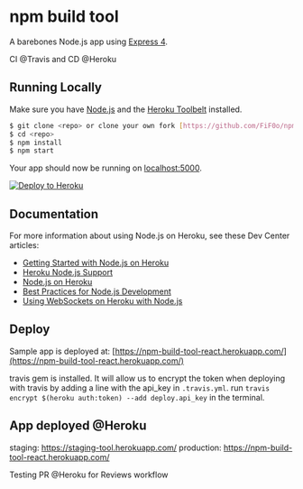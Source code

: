 # npm build tool

A barebones Node.js app using [Express 4](http://expressjs.com/).

CI @Travis and CD @Heroku


## Running Locally

Make sure you have [Node.js](http://nodejs.org/) and the [Heroku Toolbelt](https://toolbelt.heroku.com/) installed.

```sh
$ git clone <repo> or clone your own fork [https://github.com/FiF0o/npm-build-tool-react.git](https://github.com/FiF0o/npm-build-tool-react.git)
$ cd <repo>
$ npm install
$ npm start
```

Your app should now be running on [localhost:5000](http://localhost:5000/).

[![Deploy to Heroku](https://www.herokucdn.com/deploy/button.png)](https://heroku.com/deploy)


## Documentation

For more information about using Node.js on Heroku, see these Dev Center articles:

- [Getting Started with Node.js on Heroku](https://devcenter.heroku.com/articles/getting-started-with-nodejs)
- [Heroku Node.js Support](https://devcenter.heroku.com/articles/nodejs-support)
- [Node.js on Heroku](https://devcenter.heroku.com/categories/nodejs)
- [Best Practices for Node.js Development](https://devcenter.heroku.com/articles/node-best-practices)
- [Using WebSockets on Heroku with Node.js](https://devcenter.heroku.com/articles/node-websockets)


## Deploy

Sample app is deployed at: [https://npm-build-tool-react.herokuapp.com/](https://npm-build-tool-react.herokuapp.com/)

travis gem is installed. It will allow us to encrypt the token when deploying with travis by adding a line with the api_key in `.travis.yml`.
run `travis encrypt $(heroku auth:token) --add deploy.api_key` in the terminal.


## App deployed @Heroku

staging: https://staging-tool.herokuapp.com/
production: https://npm-build-tool-react.herokuapp.com/

Testing PR @Heroku for Reviews workflow
